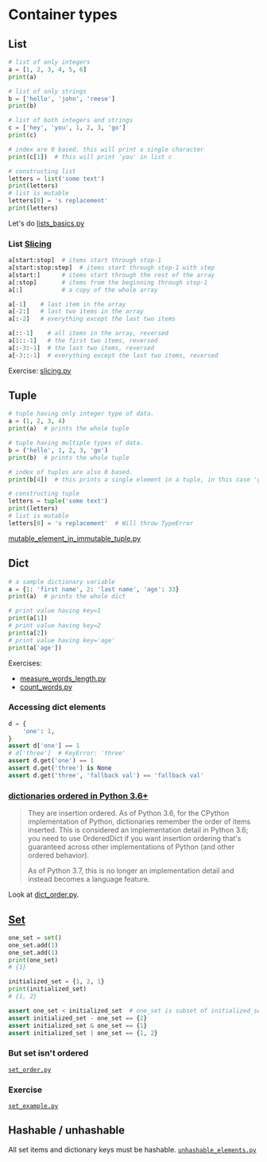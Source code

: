 # Container types

## List
```python
# list of only integers
a = [1, 2, 3, 4, 5, 6]
print(a)

# list of only strings
b = ['hello', 'john', 'reese']
print(b)

# list of both integers and strings
c = ['hey', 'you', 1, 2, 3, 'go']
print(c)

# index are 0 based. this will print a single character
print(c[1])  # this will print 'you' in list c

# constructing list
letters = list('some text')
print(letters)
# list is mutable
letters[0] = 's replacement'
print(letters)
```

Let's do [lists_basics.py](./lists_basics.py)

### List [Slicing][]
```python
a[start:stop]  # items start through stop-1
a[start:stop:step]  # items start through stop-1 with step
a[start:]      # items start through the rest of the array
a[:stop]       # items from the beginning through stop-1
a[:]           # a copy of the whole array

a[-1]    # last item in the array
a[-2:]   # last two items in the array
a[:-2]   # everything except the last two items

a[::-1]    # all items in the array, reversed
a[1::-1]   # the first two items, reversed
a[:-3:-1]  # the last two items, reversed
a[-3::-1]  # everything except the last two items, reversed
```
Exercise: [slicing.py](./slicing.py)

## Tuple
```python
# tuple having only integer type of data.
a = (1, 2, 3, 4)
print(a)  # prints the whole tuple

# tuple having multiple types of data.
b = ('hello', 1, 2, 3, 'go')
print(b)  # prints the whole tuple

# index of tuples are also 0 based.
print(b[4])  # this prints a single element in a tuple, in this case 'go'

# constructing tuple
letters = tuple('some text')
print(letters)
# list is mutable
letters[0] = 's replacement'  # Will throw TypeError
```
[mutable_element_in_immutable_tuple.py](mutable_element_in_immutable_tuple.py)

## Dict
```python
# a sample dictionary variable
a = {1: 'first name', 2: 'last name', 'age': 33}
print(a)  # prints the whole dict

# print value having key=1
print(a[1])
# print value having key=2
print(a[2])
# print value having key='age'
print(a['age'])
```

Exercises:
* [measure_words_length.py](measure_words_length.py)
* [count_words.py](count_words.py)

### Accessing dict elements
```python
d = {
    'one': 1,
}
assert d['one'] == 1    
# d['three']  # KeyError: 'three'
assert d.get('one') == 1
assert d.get('three') is None
assert d.get('three', 'fallback val') == 'fallback val'
```

### [dictionaries ordered in Python 3.6+][]
> They are insertion ordered. As of Python 3.6, for the CPython implementation of Python,
> dictionaries remember the order of items inserted.
> This is considered an implementation detail in Python 3.6; you need to use OrderedDict if you want insertion
> ordering that's guaranteed across other implementations of Python (and other ordered behavior).
>
> As of Python 3.7, this is no longer an implementation detail and instead becomes a language feature.

Look at [dict_order.py](./dict_order.py).


## [Set][]
```python
one_set = set()
one_set.add(1)
one_set.add(1)
print(one_set)
# {1}

initialized_set = {1, 2, 1}
print(initialized_set)
# {1, 2}

assert one_set < initialized_set  # one_set is subset of initialized_set
assert initialized_set - one_set == {2}
assert initialized_set & one_set == {1}
assert initialized_set | one_set == {1, 2}
```

### But set isn't ordered
[`set_order.py`](set_order.py)

### Exercise
[`set_example.py`](set_example.py)

## Hashable / unhashable
All set items and dictionary keys must be hashable.
[`unhashable_elements.py`](unhashable_elements.py)

[dictionaries ordered in Python 3.6+]: https://stackoverflow.com/a/39980744/1565454
[Slicing]: https://stackoverflow.com/a/509295/1565454
[Set]: https://docs.python.org/3.8/library/stdtypes.html#set-types-set-frozenset

